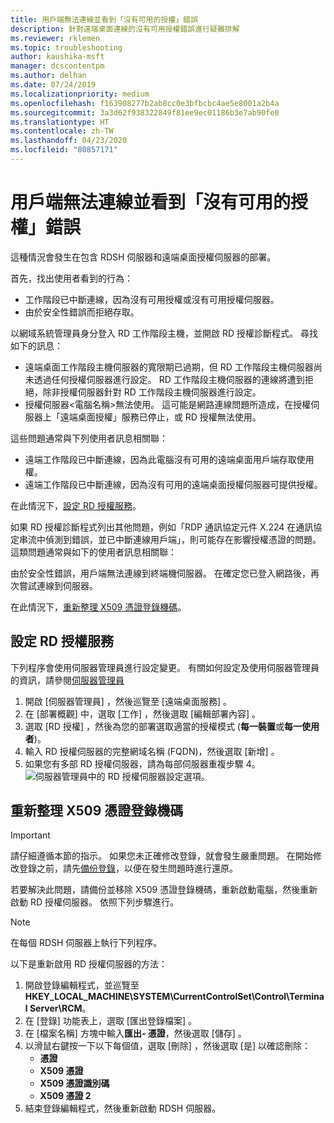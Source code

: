```yaml
---
title: 用戶端無法連線並看到「沒有可用的授權」錯誤
description: 針對遠端桌面連線的沒有可用授權錯誤進行疑難排解
ms.reviewer: rklemen
ms.topic: troubleshooting
author: kaushika-msft
manager: dcscontentpm
ms.author: delhan
ms.date: 07/24/2019
ms.localizationpriority: medium
ms.openlocfilehash: f163908277b2ab8cc0e3bfbcbc4ae5e8001a2b4a
ms.sourcegitcommit: 3a3d62f938322849f81ee9ec01186b3e7ab90fe0
ms.translationtype: HT
ms.contentlocale: zh-TW
ms.lasthandoff: 04/23/2020
ms.locfileid: "80857171"
---
```

# <a name="clients-cant-connect-and-see-no-licenses-available-error"></a>用戶端無法連線並看到「沒有可用的授權」錯誤

這種情況會發生在包含 RDSH 伺服器和遠端桌面授權伺服器的部署。

首先，找出使用者看到的行為：

- 工作階段已中斷連線，因為沒有可用授權或沒有可用授權伺服器。
- 由於安全性錯誤而拒絕存取。

以網域系統管理員身分登入 RD 工作階段主機，並開啟 RD 授權診斷程式。 尋找如下的訊息：

  - 遠端桌面工作階段主機伺服器的寬限期已過期，但 RD 工作階段主機伺服器尚未透過任何授權伺服器進行設定。 RD 工作階段主機伺服器的連線將遭到拒絕，除非授權伺服器針對 RD 工作階段主機伺服器進行設定。
  - 授權伺服器\<電腦名稱\>無法使用。 這可能是網路連線問題所造成，在授權伺服器上「遠端桌面授權」服務已停止，或 RD 授權無法使用。

這些問題通常與下列使用者訊息相關聯：

  - 遠端工作階段已中斷連線，因為此電腦沒有可用的遠端桌面用戶端存取使用權。
  - 遠端工作階段已中斷連線，因為沒有可用的遠端桌面授權伺服器可提供授權。

在此情況下，[設定 RD 授權服務](#configure-the-rd-licensing-service)。

如果 RD 授權診斷程式列出其他問題，例如「RDP 通訊協定元件 X.224 在通訊協定串流中偵測到錯誤，並已中斷連線用戶端」，則可能存在影響授權憑證的問題。 這類問題通常與如下的使用者訊息相關聯：

由於安全性錯誤，用戶端無法連線到終端機伺服器。 在確定您已登入網路後，再次嘗試連線到伺服器。

在此情況下，[重新整理 X509 憑證登錄機碼](#refresh-the-x509-certificate-registry-keys)。

## <a name="configure-the-rd-licensing-service"></a>設定 RD 授權服務

下列程序會使用伺服器管理員進行設定變更。 有關如何設定及使用伺服器管理員的資訊，請參閱[伺服器管理員](../../../administration/server-manager/server-manager.md)

1. 開啟 [伺服器管理員]  ，然後巡覽至 [遠端桌面服務]  。
2. 在 [部署概觀]  中，選取 [工作]  ，然後選取 [編輯部署內容]  。
3. 選取 [RD 授權]  ，然後為您的部署選取適當的授權模式 (**每一裝置**或**每一使用者**)。
4. 輸入 RD 授權伺服器的完整網域名稱 (FQDN)，然後選取 [新增]  。
5. 如果您有多部 RD 授權伺服器，請為每部伺服器重複步驟 4。 
    ![伺服器管理員中的 RD 授權伺服器設定選項。](../media/troubleshoot-remote-desktop-connections/RDLicensing_Configure.png)

## <a name="refresh-the-x509-certificate-registry-keys"></a>重新整理 X509 憑證登錄機碼

> [!IMPORTANT]  
> 請仔細遵循本節的指示。 如果您未正確修改登錄，就會發生嚴重問題。 在開始修改登錄之前，請先[備份登錄](https://support.microsoft.com/help/322756)，以便在發生問題時進行還原。

若要解決此問題，請備份並移除 X509 憑證登錄機碼，重新啟動電腦，然後重新啟動 RD 授權伺服器。 依照下列步驟進行。

> [!NOTE]
> 在每個 RDSH 伺服器上執行下列程序。

以下是重新啟用 RD 授權伺服器的方法：

1. 開啟登錄編輯程式，並巡覽至 **HKEY\_LOCAL\_MACHINE\\SYSTEM\\CurrentControlSet\\Control\\Terminal Server\\RCM**。
2. 在 [登錄] 功能表上，選取 [匯出登錄檔案]  。
3. 在 [檔案名稱]  方塊中輸入**匯出- 憑證**，然後選取 [儲存]  。
4. 以滑鼠右鍵按一下以下每個值，選取 [刪除]  ，然後選取 [是]  以確認刪除：  
      - **憑證**
      - **X509 憑證**
      - **X509 憑證識別碼**
      - **X509 憑證 2**
5. 結束登錄編輯程式，然後重新啟動 RDSH 伺服器。